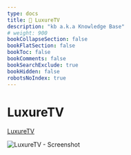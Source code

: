 ```yaml
---
type: docs
title: 🔷 LuxureTV
description: "kb a.k.a Knowledge Base"
# weight: 900
bookCollapseSection: false
bookFlatSection: false
bookToc: false
bookComments: false
bookSearchExclude: true
bookHidden: false
robotsNoIndex: true
---
```


# LuxureTV

[LuxureTV](https://en.luxuretv.com/?nt)

![LuxureTV - Screenshot](@img/luxuretv-screenshot.avif)
